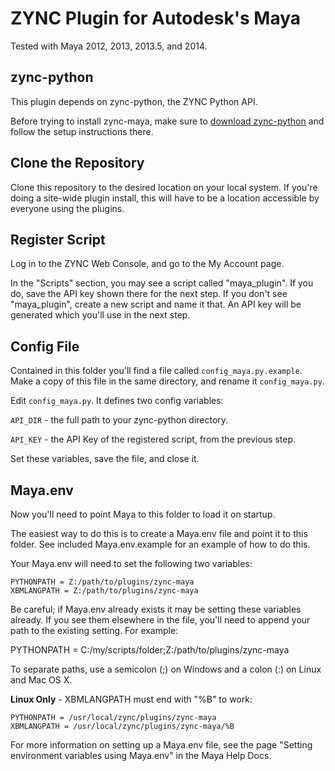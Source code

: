 # ZYNC Plugin for Autodesk's Maya

Tested with Maya 2012, 2013, 2013.5, and 2014.

## zync-python

This plugin depends on zync-python, the ZYNC Python API.

Before trying to install zync-maya, make sure to [download zync-python](https://github.com/zync/zync-python) and follow the setup instructions there.

## Clone the Repository

Clone this repository to the desired location on your local system. If you're doing a site-wide plugin install, this will have to be a location accessible by everyone using the plugins. 

## Register Script

Log in to the ZYNC Web Console, and go to the My Account page.

In the "Scripts" section, you may see a script called "maya_plugin". If you do, save the API key shown there for the next step. If you don't see "maya_plugin", create a new script and name it that. An API key will be generated which you'll use in the next step.

## Config File

Contained in this folder you'll find a file called ```config_maya.py.example```. Make a copy of this file in the same directory, and rename it ```config_maya.py```.

Edit ```config_maya.py```. It defines two config variables:

```API_DIR``` - the full path to your zync-python directory.

```API_KEY``` - the API Key of the registered script, from the previous step.

Set these variables, save the file, and close it.

## Maya.env

Now you'll need to point Maya to this folder to load it on startup.

The easiest way to do this is to create a Maya.env file and point it to this folder. See included Maya.env.example for an example of how to do this.

Your Maya.env will need to set the following two variables:

```
PYTHONPATH = Z:/path/to/plugins/zync-maya
XBMLANGPATH = Z:/path/to/plugins/zync-maya
```

Be careful; if Maya.env already exists it may be setting these variables already. If you see them elsewhere in the file, you'll need to append your path to the existing setting. For example:

PYTHONPATH = C:/my/scripts/folder;Z:/path/to/plugins/zync-maya

To separate paths, use a semicolon (;) on Windows and a colon (:) on Linux and Mac OS X.

**Linux Only** - XBMLANGPATH must end with "%B" to work:

```
PYTHONPATH = /usr/local/zync/plugins/zync-maya
XBMLANGPATH = /usr/local/zync/plugins/zync-maya/%B
```

For more information on setting up a Maya.env file, see the page "Setting environment variables using Maya.env" in the Maya Help Docs.

